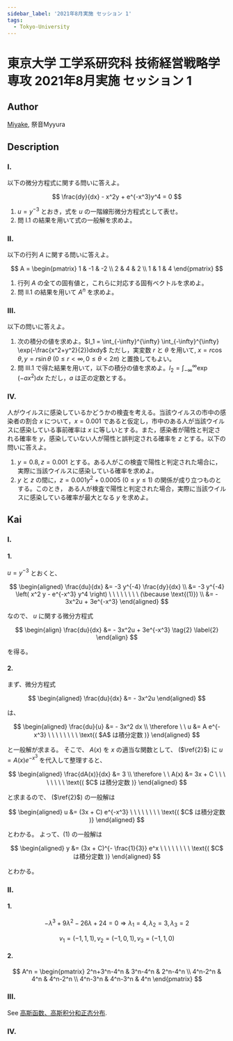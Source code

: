 ```yaml
---
sidebar_label: '2021年8月実施 セッション 1'
tags:
  - Tokyo-University
---
```


# 東京大学 工学系研究科 技術経営戦略学専攻 2021年8月実施 セッション 1

## **Author**
[Miyake](https://miyake.github.io/exams/index.html), 祭音Myyura

## **Description**
### I.
以下の微分方程式に関する問いに答えよ。

$$
\frac{dy}{dx} - x^2y + e^{-x^3}y^4 = 0
$$

1. $u=y^{-3}$ とおき，式を $u$ の一階線形微分方程式として表せ。
2. 問 I.1 の結果を用いて式の一般解を求めよ。

### II.
以下の行列 $A$ に関する問いに答えよ。

$$
A = \begin{pmatrix}
  1 & -1 & -2 \\
  2 & 4 & 2 \\
  1 & 1 & 4
\end{pmatrix}
$$

1. 行列 $A$ の全ての固有値と，これらに対応する固有ベクトルを求めよ。
2. 問 II.1 の結果を用いて $A^n$ を求めよ。

### III.
以下の問いに答えよ。 

1. 次の積分の値を求めよ。$I_1 = \int_{-\infty}^{\infty} \int_{-\infty}^{\infty} \exp(-\frac{x^2+y^2}{2})dxdy$ ただし，実変数 $r$ と $\theta$ を用いて, $x = r \cos \theta, y = r\sin \theta \ (0 \leq r < \infty, 0 \leq \theta < 2 \pi)$ と置換してもよい。 
2. 問 III.1 で得た結果を用いて，以下の積分の値を求めよ。$I_2 = \int_{-\infty}^{\infty} \exp(-ax^2) dx$ ただし，$a$ は正の定数とする。 

### IV.
人がウイルスに感染しているかどうかの検査を考える。当該ウイルスの市中の感染者の割合 $x$ について，$x=0.001$ であると仮定し，市中のある人が当該ウイルスに感染している事前確率は $x$ に等しいとする。また，感染者が陽性と判定される確率を $y$，感染していない人が陽性と誤判定される確率を $z$ とする。以下の問いに答えよ。

1. $y=0.8, z=0.001$ とする。ある人がこの検査で陽性と判定された場合に，実際に当該ウイルスに感染している確率を求めよ。
2. $y$ と $z$ の間に，$z=0.001y^2 + 0.0005 \ (0 \leq y \leq 1)$ の関係が成り立つものとする。このとき，
ある人が検査で陽性と判定された場合，実際に当該ウイルスに感染している確率が最大となる $y$ を求めよ。


## **Kai**
### I.
#### 1.
$u=y^{-3}$ とおくと、

$$
\begin{aligned}
\frac{du}{dx}
&= -3 y^{-4} \frac{dy}{dx}
\\
&= -3 y^{-4} \left( x^2 y - e^{-x^3} y^4 \right)
\ \ \ \ \ \ \ \ (\because \text{(1)})
\\
&= - 3x^2u + 3e^{-x^3}
\end{aligned}
$$

なので、 $u$ に関する微分方程式

$$
\begin{align}
\frac{du}{dx} &= - 3x^2u + 3e^{-x^3}
\tag{2} \label{2}
\end{align}
$$

を得る。

#### 2.
まず、微分方程式

$$
\begin{aligned}
\frac{du}{dx} &= - 3x^2u
\end{aligned}
$$

は、

$$
\begin{aligned}
\frac{du}{u} &= - 3x^2 dx
\\
\therefore \ \ 
u &= A e^{-x^3}
\ \ \ \ \ \ \ \ \text{( $A$ は積分定数 )}
\end{aligned}
$$

と一般解が求まる。
そこで、 $A(x)$ を $x$ の適当な関数として、 ($\ref{2}$) に $u=A(x)e^{-x^3}$ を代入して整理すると、

$$
\begin{aligned}
\frac{dA(x)}{dx} &= 3
\\
\therefore \ \ 
A(x) &= 3x + C
\ \ \ \ \ \ \ \ \text{( $C$ は積分定数 )}
\end{aligned}
$$

と求まるので、 ($\ref{2}$) の一般解は

$$
\begin{aligned}
u &= (3x + C) e^{-x^3}
\ \ \ \ \ \ \ \ \text{( $C$ は積分定数 )}
\end{aligned}
$$

とわかる。
よって、(1) の一般解は

$$
\begin{aligned}
y &= (3x + C)^{- \frac{1}{3}} e^x
\ \ \ \ \ \ \ \ \text{( $C$ は積分定数 )}
\end{aligned}
$$

とわかる。

### II.
#### 1.

$$
-\lambda^3 + 9\lambda^2 - 26\lambda + 24 = 0 \Rightarrow \lambda_1 = 4, \lambda_2 = 3, \lambda_3 = 2
$$

$$
v_1 = (-1, 1, 1), v_2 = (-1, 0, 1), v_3 = (-1, 1, 0)
$$

#### 2.

$$
A^n = \begin{pmatrix}
  2^n+3^n-4^n & 3^n-4^n & 2^n-4^n \\
  4^n-2^n & 4^n & 4^n-2^n \\
  4^n-3^n & 4^n-3^n & 4^n
\end{pmatrix}
$$

### III.

See [高斯函数、高斯积分和正态分布](https://zhuanlan.zhihu.com/p/461610469).

### IV.
